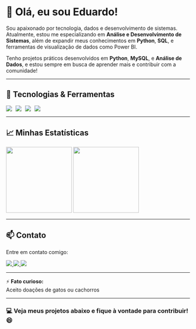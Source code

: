 # 👋 Olá, eu sou Eduardo!  

Sou apaixonado por tecnologia, dados e desenvolvimento de sistemas. Atualmente, estou me especializando em **Análise e Desenvolvimento de Sistemas**, além de expandir meus conhecimentos em **Python**, **SQL**, e ferramentas de visualização de dados como Power BI. 

Tenho projetos práticos desenvolvidos em **Python**, **MySQL**, e **Análise de Dados**, e estou sempre em busca de aprender mais e contribuir com a comunidade!

---

## 🚀 Tecnologias & Ferramentas  
<div style="display: flex; flex-wrap: wrap; gap: 10px;">
  <img src="https://img.shields.io/badge/-Python-3776AB?style=for-the-badge&logo=python&logoColor=white"/>
  <img src="https://img.shields.io/badge/-MySQL-4479A1?style=for-the-badge&logo=mysql&logoColor=white"/>
  <img src="https://img.shields.io/badge/-Git-F05032?style=for-the-badge&logo=git&logoColor=white"/>
  <img src="https://img.shields.io/badge/-Java-007396?style=for-the-badge&logo=java&logoColor=white"/>
</div>

---

## 📈 Minhas Estatísticas  
<div>
  <img loading="lazy" height="180em" src="https://github-readme-stats.vercel.app/api/top-langs/?username=23Edu4rd0&layout=compact&langs_count=7&theme=dracula"/>
  <img loading="lazy" height="180em" src="https://github-readme-stats.vercel.app/api?username=23Edu4rd0&show_icons=true&theme=dracula&include_all_commits=true&count_private=true"/>
</div>

---

## 📫 Contato  
Entre em contato comigo:  

<a target="_blank" href="mailto:23eduardoviana@gmail.com" target="_blank">
  <img src="https://img.shields.io/badge/-Gmail-D14836?style=for-the-badge&logo=Gmail&logoColor=white">
</a>  
<a target="_blank" href="https://www.linkedin.com/in/eduardovianadev/" target="_blank">
  <img src="https://img.shields.io/badge/-LinkedIn-%230077B5?style=for-the-badge&logo=linkedin&logoColor=white">
</a>  
<a target="_blank" href="https://x.com/Edu4rdo_23" target="_blank">
  <img src="https://img.shields.io/badge/-Twitter-1DA1F2?style=for-the-badge&logo=Twitter&logoColor=white">
</a>

---

⚡ **Fato curioso:**  
Aceito doações de gatos ou cachorros

---

### 💻 Veja meus projetos abaixo e fique à vontade para contribuir! 😄
